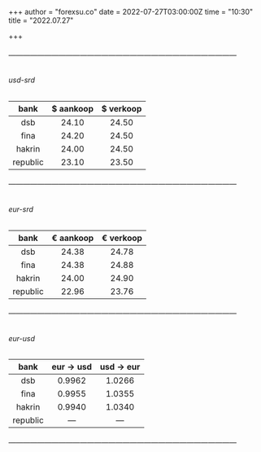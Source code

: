 +++
author = "forexsu.co"
date = 2022-07-27T03:00:00Z
time = "10:30"
title = "2022.07.27"

+++
###### ————————————————————————————————
###### usd-srd
bank|$ aankoop|$ verkoop
:-----:|:-----:|:-----:
dsb  |24.10|24.50
fina  |24.20|24.50
hakrin  |24.00|24.50
republic  |23.10|23.50
###### ————————————————————————————————
###### eur-srd
bank|€ aankoop|€ verkoop
:-----:|:-----:|:-----:
dsb  |24.38|24.78
fina  |24.38|24.88
hakrin  |24.00|24.90
republic  |22.96|23.76
###### ————————————————————————————————
###### eur-usd
bank|eur → usd|usd → eur
:-----:|:-----:|:-----:
dsb  |0.9962|1.0266
fina  |0.9955|1.0355
hakrin  |0.9940|1.0340
republic  |—|—
###### ————————————————————————————————
